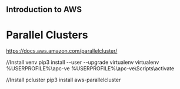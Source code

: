 ## Introduction to AWS 

# Parallel Clusters
https://docs.aws.amazon.com/parallelcluster/

//Install venv
pip3 install --user --upgrade virtualenv
virtualenv %USERPROFILE%\apc-ve
%USERPROFILE%\apc-ve\Scripts\activate

//Install pcluster
pip3 install aws-parallelcluster

